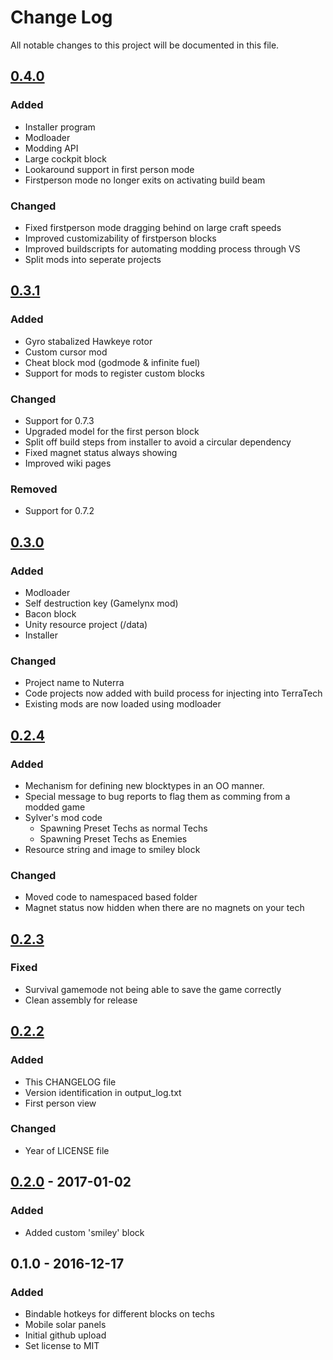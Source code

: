[Unreleased]: https://github.com/maritaria/nuterra/compare/v0.4.0...HEAD
[0.4.0]: https://github.com/maritaria/nuterra/compare/v0.3.1...v0.4.0
[0.3.1]: https://github.com/maritaria/nuterra/compare/v0.3.0...v0.3.1
[0.3.0]: https://github.com/maritaria/nuterra/compare/v0.2.4...v0.3.0
[0.2.4]: https://github.com/maritaria/nuterra/compare/v0.2.3...v0.2.4
[0.2.3]: https://github.com/maritaria/nuterra/compare/v0.2.2...v0.2.3
[0.2.2]: https://github.com/maritaria/nuterra/compare/v0.2.0...v0.2.2
[0.2.0]: https://github.com/maritaria/nuterra/compare/v0.1.0...v0.2.0

# Change Log
All notable changes to this project will be documented in this file.

## [0.4.0]
### Added
- Installer program
- Modloader
- Modding API
- Large cockpit block
- Lookaround support in first person mode
- Firstperson mode no longer exits on activating build beam

### Changed
- Fixed firstperson mode dragging behind on large craft speeds
- Improved customizability of firstperson blocks
- Improved buildscripts for automating modding process through VS
- Split mods into seperate projects

## [0.3.1]
### Added
- Gyro stabalized Hawkeye rotor
- Custom cursor mod
- Cheat block mod (godmode & infinite fuel)
- Support for mods to register custom blocks

### Changed
- Support for 0.7.3
- Upgraded model for the first person block
- Split off build steps from installer to avoid a circular dependency
- Fixed magnet status always showing
- Improved wiki pages

### Removed
- Support for 0.7.2

## [0.3.0]
### Added
- Modloader
- Self destruction key (Gamelynx mod)
- Bacon block
- Unity resource project (/data)
- Installer

### Changed
- Project name to Nuterra
- Code projects now added with build process for injecting into TerraTech
- Existing mods are now loaded using modloader

## [0.2.4]
### Added
- Mechanism for defining new blocktypes in an OO manner.
- Special message to bug reports to flag them as comming from a modded game
- Sylver's mod code
  - Spawning Preset Techs as normal Techs
  - Spawning Preset Techs as Enemies
- Resource string and image to smiley block

### Changed
- Moved code to namespaced based folder
- Magnet status now hidden when there are no magnets on your tech

## [0.2.3]
### Fixed
- Survival gamemode not being able to save the game correctly
- Clean assembly for release

## [0.2.2]
### Added
- This CHANGELOG file
- Version identification in output_log.txt
- First person view

### Changed
- Year of LICENSE file

## [0.2.0] - 2017-01-02
### Added
- Added custom 'smiley' block

## 0.1.0 - 2016-12-17
### Added
- Bindable hotkeys for different blocks on techs
- Mobile solar panels
- Initial github upload
- Set license to MIT
